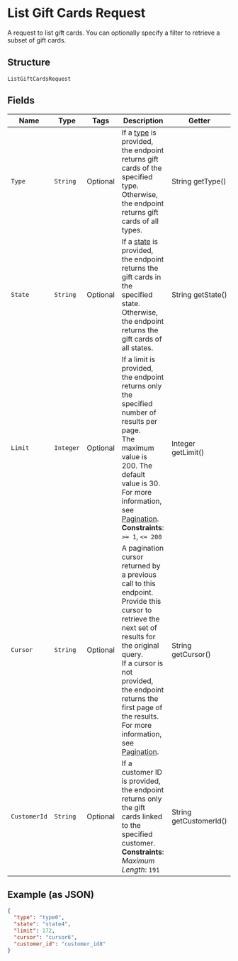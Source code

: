 
# List Gift Cards Request

A request to list gift cards. You can optionally specify a filter to retrieve a subset of
gift cards.

## Structure

`ListGiftCardsRequest`

## Fields

| Name | Type | Tags | Description | Getter |
|  --- | --- | --- | --- | --- |
| `Type` | `String` | Optional | If a [type](entity:GiftCardType) is provided, the endpoint returns gift cards of the specified type.<br>Otherwise, the endpoint returns gift cards of all types. | String getType() |
| `State` | `String` | Optional | If a [state](entity:GiftCardStatus) is provided, the endpoint returns the gift cards in the specified state.<br>Otherwise, the endpoint returns the gift cards of all states. | String getState() |
| `Limit` | `Integer` | Optional | If a limit is provided, the endpoint returns only the specified number of results per page.<br>The maximum value is 200. The default value is 30.<br>For more information, see [Pagination](https://developer.squareup.com/docs/working-with-apis/pagination).<br>**Constraints**: `>= 1`, `<= 200` | Integer getLimit() |
| `Cursor` | `String` | Optional | A pagination cursor returned by a previous call to this endpoint.<br>Provide this cursor to retrieve the next set of results for the original query.<br>If a cursor is not provided, the endpoint returns the first page of the results.<br>For more information, see [Pagination](https://developer.squareup.com/docs/working-with-apis/pagination). | String getCursor() |
| `CustomerId` | `String` | Optional | If a customer ID is provided, the endpoint returns only the gift cards linked to the specified customer.<br>**Constraints**: *Maximum Length*: `191` | String getCustomerId() |

## Example (as JSON)

```json
{
  "type": "type0",
  "state": "state4",
  "limit": 172,
  "cursor": "cursor6",
  "customer_id": "customer_id8"
}
```

